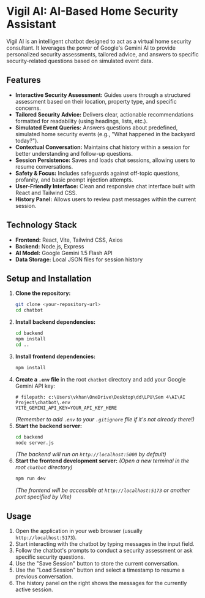 # Vigil AI: AI-Based Home Security Assistant

Vigil AI is an intelligent chatbot designed to act as a virtual home security consultant. It leverages the power of Google's Gemini AI to provide personalized security assessments, tailored advice, and answers to specific security-related questions based on simulated event data.

## Features

*   **Interactive Security Assessment:** Guides users through a structured assessment based on their location, property type, and specific concerns.
*   **Tailored Security Advice:** Delivers clear, actionable recommendations formatted for readability (using headings, lists, etc.).
*   **Simulated Event Queries:** Answers questions about predefined, simulated home security events (e.g., "What happened in the backyard today?").
*   **Contextual Conversation:** Maintains chat history within a session for better understanding and follow-up questions.
*   **Session Persistence:** Saves and loads chat sessions, allowing users to resume conversations.
*   **Safety & Focus:** Includes safeguards against off-topic questions, profanity, and basic prompt injection attempts.
*   **User-Friendly Interface:** Clean and responsive chat interface built with React and Tailwind CSS.
*   **History Panel:** Allows users to review past messages within the current session.

## Technology Stack

*   **Frontend:** React, Vite, Tailwind CSS, Axios
*   **Backend:** Node.js, Express
*   **AI Model:** Google Gemini 1.5 Flash API
*   **Data Storage:** Local JSON files for session history


## Setup and Installation

1.  **Clone the repository:**
    ```bash
    git clone <your-repository-url>
    cd chatbot
    ```
2.  **Install backend dependencies:**
    ```bash
    cd backend
    npm install
    cd ..
    ```
3.  **Install frontend dependencies:**
    ```bash
    npm install
    ```
4.  **Create a `.env` file** in the root `chatbot` directory and add your Google Gemini API key:
    ```env
    # filepath: c:\Users\vkhan\OneDrive\Desktop\dd\LPU\Sem 4\AI\AI Project\chatbot\.env
    VITE_GEMINI_API_KEY=YOUR_API_KEY_HERE
    ```
    *(Remember to add `.env` to your `.gitignore` file if it's not already there!)*
5.  **Start the backend server:**
    ```bash
    cd backend
    node server.js
    ```
    *(The backend will run on `http://localhost:5000` by default)*
6.  **Start the frontend development server:**
    *(Open a new terminal in the root `chatbot` directory)*
    ```bash
    npm run dev
    ```
    *(The frontend will be accessible at `http://localhost:5173` or another port specified by Vite)*

## Usage

1.  Open the application in your web browser (usually `http://localhost:5173`).
2.  Start interacting with the chatbot by typing messages in the input field.
3.  Follow the chatbot's prompts to conduct a security assessment or ask specific security questions.
4.  Use the "Save Session" button to store the current conversation.
5.  Use the "Load Session" button and select a timestamp to resume a previous conversation.
6.  The history panel on the right shows the messages for the currently active session.